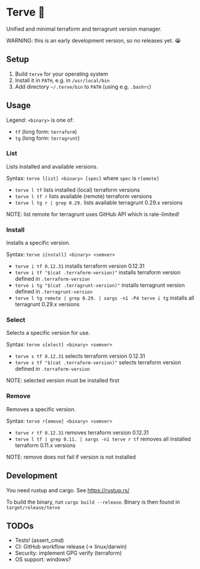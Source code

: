# Terve 👋

Unified and minimal terraform and terragrunt version manager.

WARNING: this is an early development version, so no releases yet. :sob:

## Setup

1. Build `terve` for your operating system
1. Install it in `PATH`, e.g. in `/usr/local/bin`
1. Add directory `~/.terve/bin` to `PATH` (using e.g. `.bashrc`)

## Usage

Legend: `<binary>` is one of:

- `tf` (long form: `terraform`)
- `tg` (long form: `terragrunt`)

### List

Lists installed and available versions.

Syntax: `terve l[ist] <binary> [spec]` where `spec` is `r[emote]`

- `terve l tf` lists installed (local) terraform versions
- `terve l tf r` lists available (remote) terraform versions
- `terve l tg r | grep 0.29.` lists available terragrunt 0.29.x versions

NOTE: list remote for terragrunt uses GitHub API which is rate-limited!

### Install

Installs a specific version.

Syntax: `terve i[nstall] <binary> <semver>`

- `terve i tf 0.12.31` installs terraform version 0.12.31
- `terve i tf "$(cat .terraform-version)"` installs terraform version defined in `.terraform-version`
- `terve i tg "$(cat .terragrunt-version)"` installs terragrunt version defined in `.terragrunt-version`
- `terve l tg remote | grep 0.29. | xargs -n1 -P4 terve i tg` installs all terragrunt 0.29.x versions

### Select

Selects a specific version for use.

Syntax: `terve s[elect] <binary> <semver>`

- `terve s tf 0.12.31` selects terraform version 0.12.31
- `terve s tf "$(cat .terraform-version)"` selects terraform version defined in `.terraform-version`

NOTE: selected version must be installed first

### Remove

Removes a specific version.

Syntax: `terve r[emove] <binary> <semver>`

- `terve r tf 0.12.31` removes terraform version 0.12.31
- `terve l tf | grep 0.11. | xargs -n1 terve r tf` removes all installed terraform 0.11.x versions

NOTE: remove does not fail if version is not installed

## Development

You need rustup and cargo. See <https://rustup.rs/>

To build the binary, run `cargo build --release`. Binary is then found in `target/release/terve`

## TODOs

- Tests! (assert_cmd)
- CI: GitHub workflow release (-> linux/darwin)
- Security: implement GPG verify (terraform)
- OS support: windows?
